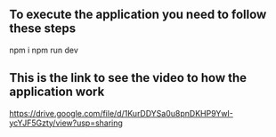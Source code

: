 ## To execute the application you need to follow these steps
npm i
npm run dev

## This is the link to see the video to how the application work
https://drive.google.com/file/d/1KurDDYSa0u8pnDKHP9YwI-ycYJF5Gzty/view?usp=sharing